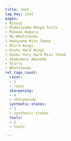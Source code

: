 ```yaml
---
title: Jnat
tag_key: jnat
pages:
- Binsui
- Hideriyama Renga Suita
- Mikawa Nagura
- My Whetstones
- Nakayama Mizu Tomae
- Ohira Asagi
- Ozuku Hard Asagi
- Ozuku Very Hard Mizu Tomae
- Shobudani Awasedo
- Slurry
- Whetstones
rel_tags_count:
  razor:
  - 1
  - razor
  sharpening:
  - 4
  - sharpening
  synthetic-stones:
  - 1
  - synthetic-stones
  tools:
  - 2
  - tools

---
```


